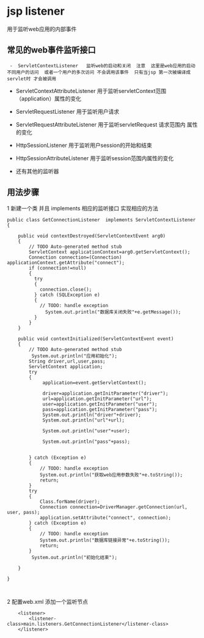 # jsp listener

用于监听web应用的内部事件

##   常见的web事件监听接口
     -  ServletContextListener   监听web的启动和关闭  注意  这里是web应用的启动  不同用户的访问  或者一个用户的多次访问 不会调用该事件  只有当jsp 第一次被编译成servlet时 才会被调用
	 
-  ServletContextAttributeListener 用于监听servletContext范围 （application）属性的变化
	 
-  ServletRequestListener    用于监听用户请求
	 
-  ServletRequestAttributeListener   用于监听servletRequest 请求范围内  属性的变化
	 
-   HttpSessionListener    用于监听用户session的开始和结束
	 
-   HttpSessionAttributeListener  用于监听session范围内属性的变化
	 
-   还有其他的监听器

##   用法步骤

1   新建一个类 并且 implements  相应的监听接口  实现相应的方法
```
public class GetConnectionListener  implements ServletContextListener
{

	public void contextDestroyed(ServletContextEvent arg0) 
	{
		// TODO Auto-generated method stub
		ServletContext applicationContext=arg0.getServletContext();
	    Connection connection=(Connection)	applicationContext.getAttribute("connect");
		if (connection!=null) 
		{
		  try 
		  {
			connection.close();
		  } catch (SQLException e)
		  {
			// TODO: handle exception
			  System.out.println("数据库关闭失败"+e.getMessage());
		  }	
		}
	}

	public void contextInitialized(ServletContextEvent event)
	{
		// TODO Auto-generated method stub
		 System.out.println("应用初始化");
		String driver,url,user,pass;
		ServletContext application;
		try
		{
			 application=event.getServletContext();
			
			 driver=application.getInitParameter("driver");
			 url=application.getInitParameter("url");
			 user=application.getInitParameter("user");
			 pass=application.getInitParameter("pass");
			 System.out.println("driver"+driver);
			 System.out.println("url"+url);
				
			 System.out.println("user"+user);
				
			 System.out.println("pass"+pass);
				
			
		} catch (Exception e)
		{
			// TODO: handle exception
			System.out.println("获取web应用参数失败"+e.toString());
			return;
		}
		try 
		{
			Class.forName(driver);
			Connection connection=DriverManager.getConnection(url, user, pass);
			application.setAttribute("connect", connection);
		} catch (Exception e)
		{
			// TODO: handle exception
			System.out.println("数据库链接异常"+e.toString());
			return;
		}
		 System.out.println("初始化结束");
		
	}

}



```



2  配置web.xml  添加一个监听节点

```
	<listener>
		<listener-class>main.listeners.GetConnectionListener</listener-class>
	</listener>


```

